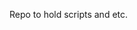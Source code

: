 Repo to hold scripts and etc.

<html>
<head>
  <link rel="stylesheet" type="text/css" href="/asciinema-player.css" />
</head>
<body>
  <asciinema-player src="/test.cast"></asciinema-player>
  <script src="/asciinema-player.js"></script>
</body>
</html>

